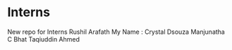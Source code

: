 # Interns
New repo for Interns
Rushil Arafath
My Name : Crystal Dsouza
Manjunatha C Bhat
Taqiuddin Ahmed